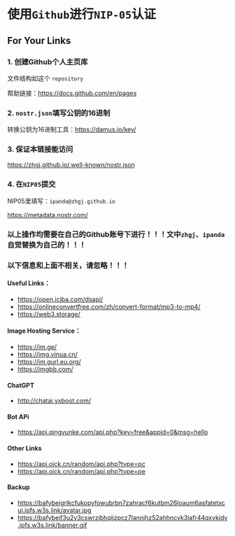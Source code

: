 # 使用`Github`进行`NIP-05`认证

## For Your Links

### 1. 创建Github个人主页库

文件结构如这个 `repository`

帮助链接：https://docs.github.com/en/pages

### 2. `nostr.json`填写公钥的16进制

转换公钥为16进制工具：https://damus.io/key/

### 3. 保证本链接能访问

https://zhgj.github.io/.well-known/nostr.json

### 4. 在`NIP05`提交

NIP05里填写：`ipanda@zhgj.github.io`

https://metadata.nostr.com/

### 以上操作均需要在自己的Github账号下进行！！！文中`zhgj`、`ipanda`自觉替换为自己的！！！

### 以下信息和上面不相关，请忽略！！！

#### Useful Links：
* https://open.iciba.com/dsapi/
* https://onlineconvertfree.com/zh/convert-format/mp3-to-mp4/
* https://web3.storage/

#### Image Hosting Service：
* https://im.ge/
* https://img.vinua.cn/
* https://im.gurl.eu.org/
* https://imgbb.com/

#### ChatGPT
* http://chatai.yxboot.com/

#### Bot APi
* https://api.qingyunke.com/api.php?key=free&appid=0&msg=hello

#### Other Links
* https://api.oick.cn/random/api.php?type=pc
* https://api.oick.cn/random/api.php?type=pe

#### Backup
* https://bafybeigrlkcfukopyfowubrbn7zahracf6kutbm26loaum6asfatetxcui.ipfs.w3s.link/avatar.jpg
* https://bafybeif3u2v3cswrzjbhqijzpcz7lannjhz52ahhncvk3lafr44qxvkjdy.ipfs.w3s.link/banner.gif
